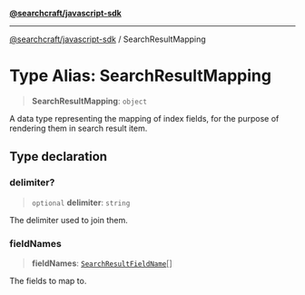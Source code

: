 [**@searchcraft/javascript-sdk**](/reference/sdk/js-vanilla/README.md)

***

[@searchcraft/javascript-sdk](/reference/sdk/js-vanilla/globals.md) / SearchResultMapping

# Type Alias: SearchResultMapping

> **SearchResultMapping**: `object`

A data type representing the mapping of index fields, for the purpose of rendering them
in search result item.

## Type declaration

### delimiter?

> `optional` **delimiter**: `string`

The delimiter used to join them.

### fieldNames

> **fieldNames**: [`SearchResultFieldName`](/reference/sdk/js-vanilla/type-aliases/SearchResultFieldName.md)[]

The fields to map to.
